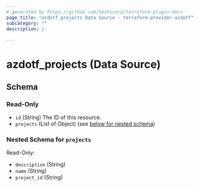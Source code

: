 ```yaml
---
# generated by https://github.com/hashicorp/terraform-plugin-docs
page_title: "azdotf_projects Data Source - terraform-provider-azdotf"
subcategory: ""
description: |-
  
---
```


# azdotf_projects (Data Source)





<!-- schema generated by tfplugindocs -->
## Schema

### Read-Only

- `id` (String) The ID of this resource.
- `projects` (List of Object) (see [below for nested schema](#nestedatt--projects))

<a id="nestedatt--projects"></a>
### Nested Schema for `projects`

Read-Only:

- `description` (String)
- `name` (String)
- `project_id` (String)


